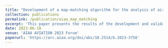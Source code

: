 ```yaml
---
title: "Development of a map-matching algorithm for the analysis of aircraft ground trajectories using ADS-B data"
collection: publications
permalink: /publication/aiaa_map_matching
excerpt: 'This paper presents the results of the development and validation of a tool created at the LARCASE laboratory for the analysis of aircraft ground trajectories at a given airport using ADS-B data.'
date: 2023-06-10
venue: 'AIAA AVIATION 2023 Forum'
paperurl: 'https://arc.aiaa.org/doi/abs/10.2514/6.2023-3758'
---
```

